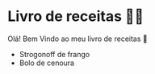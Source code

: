 # Livro de receitas :man_cook:

Olá! Bem Vindo ao meu livro de receitas :wave:

- Strogonoff de frango
- Bolo de cenoura
